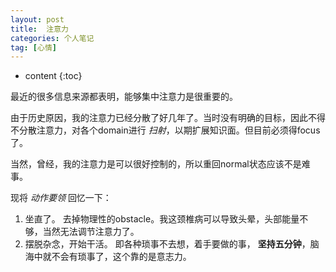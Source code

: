 ```yaml
---
layout: post
title:  注意力 
categories: 个人笔记
tag: [心情]
---
```



* content
{:toc}


最近的很多信息来源都表明，能够集中注意力是很重要的。

由于历史原因，我的注意力已经分散了好几年了。当时没有明确的目标，因此不得不分散注意力，对各个domain进行 _扫射_，以期扩展知识面。但目前必须得focus了。

当然，曾经，我的注意力是可以很好控制的，所以重回normal状态应该不是难事。

现将 _动作要领_ 回忆一下：
1. 坐直了。
去掉物理性的obstacle。我这颈椎病可以导致头晕，头部能量不够，当然无法调节注意力了。
1. 摆脱杂念，开始干活。
即各种琐事不去想，着手要做的事， __坚持五分钟__，脑海中就不会有琐事了，这个靠的是意志力。

